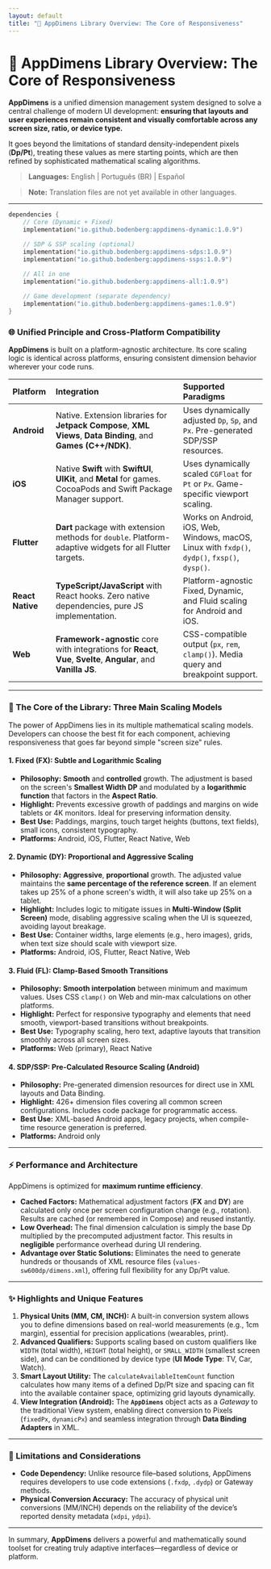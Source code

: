 ```yaml
---
layout: default
title: "📖 AppDimens Library Overview: The Core of Responsiveness"
---
```


# 📖 AppDimens Library Overview: The Core of Responsiveness

**AppDimens** is a unified dimension management system designed to solve a central challenge of modern UI development: **ensuring that layouts and user experiences remain consistent and visually comfortable across any screen size, ratio, or device type.**

It goes beyond the limitations of standard density-independent pixels (**Dp/Pt**), treating these values as mere starting points, which are then refined by sophisticated mathematical scaling algorithms.

> **Languages:** English | Português (BR) | Español

> **Note:** Translation files are not yet available in other languages.

---

```kotlin
dependencies {
    // Core (Dynamic + Fixed)
    implementation("io.github.bodenberg:appdimens-dynamic:1.0.9")

    // SDP & SSP scaling (optional)
    implementation("io.github.bodenberg:appdimens-sdps:1.0.9")
    implementation("io.github.bodenberg:appdimens-ssps:1.0.9")

    // All in one
    implementation("io.github.bodenberg:appdimens-all:1.0.9")
    
    // Game development (separate dependency)
    implementation("io.github.bodenberg:appdimens-games:1.0.9")
}
```

### 🌐 Unified Principle and Cross-Platform Compatibility

**AppDimens** is built on a platform-agnostic architecture. Its core scaling logic is identical across platforms, ensuring consistent dimension behavior wherever your code runs.

| Platform | Integration | Supported Paradigms |
|:---------|:-----------|:-------------------|
| **Android** | Native. Extension libraries for **Jetpack Compose**, **XML Views**, **Data Binding**, and **Games (C++/NDK)**. | Uses dynamically adjusted `Dp`, `Sp`, and `Px`. Pre-generated SDP/SSP resources. |
| **iOS** | Native **Swift** with **SwiftUI**, **UIKit**, and **Metal** for games. CocoaPods and Swift Package Manager support. | Uses dynamically scaled `CGFloat` for `Pt` or `Px`. Game-specific viewport scaling. |
| **Flutter** | **Dart** package with extension methods for `double`. Platform-adaptive widgets for all Flutter targets. | Works on Android, iOS, Web, Windows, macOS, Linux with `fxdp()`, `dydp()`, `fxsp()`, `dysp()`. |
| **React Native** | **TypeScript/JavaScript** with React hooks. Zero native dependencies, pure JS implementation. | Platform-agnostic Fixed, Dynamic, and Fluid scaling for Android and iOS. |
| **Web** | **Framework-agnostic** core with integrations for **React**, **Vue**, **Svelte**, **Angular**, and **Vanilla JS**. | CSS-compatible output (`px`, `rem`, `clamp()`). Media query and breakpoint support. |

---

### 🧠 The Core of the Library: Three Main Scaling Models

The power of AppDimens lies in its multiple mathematical scaling models. Developers can choose the best fit for each component, achieving responsiveness that goes far beyond simple "screen size" rules.

#### 1. Fixed (FX): Subtle and Logarithmic Scaling

* **Philosophy:** **Smooth** and **controlled** growth. The adjustment is based on the screen's **Smallest Width DP** and modulated by a **logarithmic function** that factors in the **Aspect Ratio**.
* **Highlight:** Prevents excessive growth of paddings and margins on wide tablets or 4K monitors. Ideal for preserving information density.
* **Best Use:** Paddings, margins, touch target heights (buttons, text fields), small icons, consistent typography.
* **Platforms:** Android, iOS, Flutter, React Native, Web

#### 2. Dynamic (DY): Proportional and Aggressive Scaling

* **Philosophy:** **Aggressive**, **proportional** growth. The adjusted value maintains the **same percentage of the reference screen**. If an element takes up 25% of a phone screen's width, it will also take up 25% on a tablet.
* **Highlight:** Includes logic to mitigate issues in **Multi-Window (Split Screen)** mode, disabling aggressive scaling when the UI is squeezed, avoiding layout breakage.
* **Best Use:** Container widths, large elements (e.g., hero images), grids, when text size should scale with viewport size.
* **Platforms:** Android, iOS, Flutter, React Native, Web

#### 3. Fluid (FL): Clamp-Based Smooth Transitions

* **Philosophy:** **Smooth interpolation** between minimum and maximum values. Uses CSS `clamp()` on Web and min-max calculations on other platforms.
* **Highlight:** Perfect for responsive typography and elements that need smooth, viewport-based transitions without breakpoints.
* **Best Use:** Typography scaling, hero text, adaptive layouts that transition smoothly across all screen sizes.
* **Platforms:** Web (primary), React Native

#### 4. SDP/SSP: Pre-Calculated Resource Scaling (Android)

* **Philosophy:** Pre-generated dimension resources for direct use in XML layouts and Data Binding.
* **Highlight:** 426+ dimension files covering all common screen configurations. Includes code package for programmatic access.
* **Best Use:** XML-based Android apps, legacy projects, when compile-time resource generation is preferred.
* **Platforms:** Android only

---

### ⚡ Performance and Architecture

AppDimens is optimized for **maximum runtime efficiency**.

* **Cached Factors:** Mathematical adjustment factors (**FX** and **DY**) are calculated only once per screen configuration change (e.g., rotation). Results are cached (or remembered in Compose) and reused instantly.
* **Low Overhead:** The final dimension calculation is simply the base Dp multiplied by the precomputed adjustment factor. This results in **negligible** performance overhead during UI rendering.
* **Advantage over Static Solutions:** Eliminates the need to generate hundreds or thousands of XML resource files (`values-sw600dp/dimens.xml`), offering full flexibility for any Dp/Pt value.

---

### ✨ Highlights and Unique Features

1. **Physical Units (MM, CM, INCH):** A built-in conversion system allows you to define dimensions based on real-world measurements (e.g., $1\text{cm}$ margin), essential for precision applications (wearables, print).
2. **Advanced Qualifiers:** Supports scaling based on custom qualifiers like `WIDTH` (total width), `HEIGHT` (total height), or `SMALL_WIDTH` (smallest screen side), and can be conditioned by device type (**UI Mode Type**: TV, Car, Watch).
3. **Smart Layout Utility:** The `calculateAvailableItemCount` function calculates how many items of a defined Dp/Pt size and spacing can fit into the available container space, optimizing grid layouts dynamically.
4. **View Integration (Android):** The **`AppDimens`** object acts as a *Gateway* to the traditional View system, enabling direct conversion to Pixels (`fixedPx`, `dynamicPx`) and seamless integration through **Data Binding Adapters** in XML.

---

### 🛑 Limitations and Considerations

* **Code Dependency:** Unlike resource file–based solutions, AppDimens requires developers to use code extensions (`.fxdp`, `.dydp`) or Gateway methods.
* **Physical Conversion Accuracy:** The accuracy of physical unit conversions (MM/INCH) depends on the reliability of the device’s reported density metadata (`xdpi`, `ydpi`).

---

In summary, **AppDimens** delivers a powerful and mathematically sound toolset for creating truly adaptive interfaces—regardless of device or platform.

